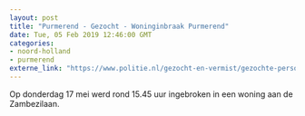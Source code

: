 ```yaml
---
layout: post
title: "Purmerend - Gezocht - Woninginbraak Purmerend"
date: Tue, 05 Feb 2019 12:46:00 GMT
categories: 
- noord-holland 
- purmerend 
externe_link: "https://www.politie.nl/gezocht-en-vermist/gezochte-personen/2018/september/04-woninginbraak-purmerend.html"
---
```


Op donderdag 17 mei werd rond 15.45 uur ingebroken in een woning aan de Zambezilaan.
